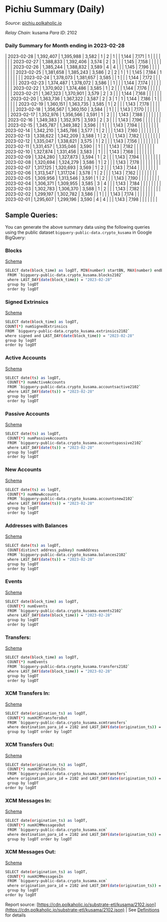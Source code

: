 # Pichiu Summary (Daily)

_Source_: [pichiu.polkaholic.io](https://pichiu.polkaholic.io)

*Relay Chain*: kusama
*Para ID*: 2102



### Daily Summary for Month ending in 2023-02-28


| 2023-02-28 | 1,392,407 | 1,395,988 | 3,582 | 1 | 2 | 1 |  | 1,144 | 7,171 | 1  |   |   |  |  |  |
| 2023-02-27 | 1,388,833 | 1,392,406 | 3,574 | 2 | 3 |  |  | 1,145 | 7,158 |   |   |   |  |  |  |
| 2023-02-26 | 1,385,244 | 1,388,832 | 3,589 | 4 | 4 |  |  | 1,145 | 7,196 |   |   |   |  |  |  |
| 2023-02-25 | 1,381,658 | 1,385,243 | 3,586 | 2 | 2 | 1 | 1 | 1,145 | 7,184 | 1  |   |   |  |  |  |
| 2023-02-24 | 1,378,073 | 1,381,657 | 3,585 |  | 1 |  |  | 1,144 | 7,172 |   |   |   |  |  |  |
| 2023-02-23 | 1,374,487 | 1,378,072 | 3,586 |  | 1 |  |  | 1,144 | 7,174 |   |   |   |  |  |  |
| 2023-02-22 | 1,370,902 | 1,374,486 | 3,585 | 1 | 2 |  |  | 1,144 | 7,176 |   |   |   |  |  |  |
| 2023-02-21 | 1,367,323 | 1,370,901 | 3,579 | 2 | 3 |  |  | 1,144 | 7,168 |   |   |   |  |  |  |
| 2023-02-20 | 1,363,736 | 1,367,322 | 3,587 | 2 | 3 | 1 | 1 | 1,144 | 7,186 | 1  |   |   |  |  |  |
| 2023-02-19 | 1,360,151 | 1,363,735 | 3,585 | 1 | 2 |  |  | 1,143 | 7,178 |   |   |   |  |  |  |
| 2023-02-18 | 1,356,567 | 1,360,150 | 3,584 |  | 1 |  |  | 1,143 | 7,170 |   |   |   |  |  |  |
| 2023-02-17 | 1,352,976 | 1,356,566 | 3,591 | 1 | 2 |  |  | 1,143 | 7,188 |   |   |   |  |  |  |
| 2023-02-16 | 1,349,383 | 1,352,975 | 3,593 | 2 | 3 |  |  | 1,143 | 7,196 |   |   |   |  |  |  |
| 2023-02-15 | 1,345,787 | 1,349,382 | 3,596 |  | 1 |  |  | 1,143 | 7,194 |   |   |   |  |  |  |
| 2023-02-14 | 1,342,210 | 1,345,786 | 3,577 | 1 | 2 |  |  | 1,143 | 7,160 |   |   |   |  |  |  |
| 2023-02-13 | 1,338,622 | 1,342,209 | 3,588 | 1 | 2 |  |  | 1,143 | 7,182 |   |   |   |  |  |  |
| 2023-02-12 | 1,335,047 | 1,338,621 | 3,575 | 1 | 2 |  |  | 1,143 | 7,156 |   |   |   |  |  |  |
| 2023-02-11 | 1,331,457 | 1,335,046 | 3,590 |  | 1 |  |  | 1,143 | 7,182 |   |   |   |  |  |  |
| 2023-02-10 | 1,327,874 | 1,331,456 | 3,583 |  | 1 |  |  | 1,143 | 7,168 |   |   |   |  |  |  |
| 2023-02-09 | 1,324,280 | 1,327,873 | 3,594 | 1 | 2 |  |  | 1,143 | 7,194 |   |   |   |  |  |  |
| 2023-02-08 | 1,320,694 | 1,324,279 | 3,586 | 1 | 2 |  |  | 1,143 | 7,178 |   |   |   |  |  |  |
| 2023-02-07 | 1,317,125 | 1,320,693 | 3,569 | 1 | 2 |  |  | 1,143 | 7,144 |   |   |   |  |  |  |
| 2023-02-06 | 1,313,547 | 1,317,124 | 3,578 | 1 | 2 |  |  | 1,143 | 7,162 |   |   |   |  |  |  |
| 2023-02-05 | 1,309,956 | 1,313,546 | 3,591 | 1 | 2 |  |  | 1,143 | 7,190 |   |   |   |  |  |  |
| 2023-02-04 | 1,306,371 | 1,309,955 | 3,585 | 3 | 4 |  |  | 1,143 | 7,184 |   |   |   |  |  |  |
| 2023-02-03 | 1,302,783 | 1,306,370 | 3,588 | 1 | 2 |  |  | 1,143 | 7,182 |   |   |   |  |  |  |
| 2023-02-02 | 1,299,197 | 1,302,782 | 3,586 |  | 1 |  |  | 1,143 | 7,174 |   |   |   |  |  |  |
| 2023-02-01 | 1,295,607 | 1,299,196 | 3,590 | 4 | 4 |  |  | 1,143 | 7,198 |   |   |   |  |  |  |

## Sample Queries:
You can generate the above summary data using the following queries using the public dataset `bigquery-public-data.crypto_kusama` in Google BigQuery:


### Blocks 

[Schema](https://github.com/colorfulnotion/substrate-etl/blob/main/schema/blocks.json)

```bash
SELECT date(block_time) as logDT, MIN(number) startBN, MAX(number) endBN, COUNT(*) numBlocks 
 FROM `bigquery-public-data.crypto_kusama.blocks2102`  
 where LAST_DAY(date(block_time)) = "2023-02-28" 
 group by logDT 
 order by logDT
```

### Signed Extrinsics 

[Schema](https://github.com/colorfulnotion/substrate-etl/blob/main/schema/extrinsics.json)

```bash
SELECT date(block_time) as logDT, 
COUNT(*) numSignedExtrinsics 
FROM `bigquery-public-data.crypto_kusama.extrinsics2102`  
where signed and LAST_DAY(date(block_time)) = "2023-02-28" 
group by logDT 
order by logDT
```

### Active Accounts 

[Schema](https://github.com/colorfulnotion/substrate-etl/blob/main/schema/accountsactive.json)

```bash
SELECT date(ts) as logDT, 
 COUNT(*) numActiveAccounts 
 FROM `bigquery-public-data.crypto_kusama.accountsactive2102` 
 where LAST_DAY(date(ts)) = "2023-02-28" 
 group by logDT 
 order by logDT
```

### Passive Accounts 

[Schema](https://github.com/colorfulnotion/substrate-etl/blob/main/schema/accountspassive.json)

```bash
SELECT date(ts) as logDT, 
 COUNT(*) numPassiveAccounts 
 FROM `bigquery-public-data.crypto_kusama.accountspassive2102` 
 where LAST_DAY(date(ts)) = "2023-02-28" 
 group by logDT 
 order by logDT
```

### New Accounts 

[Schema](https://github.com/colorfulnotion/substrate-etl/blob/main/schema/accountsnew.json)

```bash
SELECT date(ts) as logDT, 
 COUNT(*) numNewAccounts 
 FROM `bigquery-public-data.crypto_kusama.accountsnew2102` 
 where LAST_DAY(date(ts)) = "2023-02-28" 
 group by logDT
 order by logDT
```

### Addresses with Balances 

[Schema](https://github.com/colorfulnotion/substrate-etl/blob/main/schema/balances.json)

```bash
SELECT date(ts) as logDT,
 COUNT(distinct address_pubkey) numAddress 
 FROM `bigquery-public-data.crypto_kusama.balances2102` 
 where LAST_DAY(date(ts)) = "2023-02-28" 
 group by logDT 
 order by logDT
```

### Events 

[Schema](https://github.com/colorfulnotion/substrate-etl/blob/main/schema/events.json)

```bash
SELECT date(block_time) as logDT, 
 COUNT(*) numEvents 
 FROM `bigquery-public-data.crypto_kusama.events2102` 
 where LAST_DAY(date(block_time)) = "2023-02-28" 
 group by logDT 
 order by logDT
```

### Transfers:

[Schema](https://github.com/colorfulnotion/substrate-etl/blob/main/schema/transfers.json)

```bash
SELECT date(block_time) as logDT, 
 COUNT(*) numEvents 
 FROM `bigquery-public-data.crypto_kusama.transfers2102` 
 where LAST_DAY(date(block_time)) = "2023-02-28" 
 group by logDT 
 order by logDT
```

### XCM Transfers In: 

[Schema](https://github.com/colorfulnotion/substrate-etl/blob/main/schema/xcmtransfers.json)

```bash
SELECT date(origination_ts) as logDT, 
 COUNT(*) numXCMTransfersOut 
 FROM `bigquery-public-data.crypto_kusama.xcmtransfers` 
 where destination_para_id = 2102 and LAST_DAY(date(origination_ts)) = "2023-02-28" 
 group by logDT order by logDT
```

### XCM Transfers Out: 

[Schema](https://github.com/colorfulnotion/substrate-etl/blob/main/schema/xcmtransfers.json)

```bash
SELECT date(origination_ts) as logDT, 
 COUNT(*) numXCMTransfersIn 
 FROM `bigquery-public-data.crypto_kusama.xcmtransfers` 
 where origination_para_id = 2102 and LAST_DAY(date(origination_ts)) = "2023-02-28" 
 group by logDT 
order by logDT
```

### XCM Messages In: 

[Schema](https://github.com/colorfulnotion/substrate-etl/blob/main/schema/xcm.json)

```bash
SELECT date(origination_ts) as logDT, 
 COUNT(*) numXCMMessagesOut 
 FROM `bigquery-public-data.crypto_kusama.xcm` 
 where destination_para_id = 2102 and LAST_DAY(date(origination_ts)) = "2023-02-28" 
 group by logDT order by logDT
```

### XCM Messages Out: 

[Schema](https://github.com/colorfulnotion/substrate-etl/blob/main/schema/xcm.json)

```bash
SELECT date(origination_ts) as logDT, 
 COUNT(*) numXCMMessagesIn 
 FROM `bigquery-public-data.crypto_kusama.xcm` 
 where origination_para_id = 2102 and LAST_DAY(date(origination_ts)) = "2023-02-28" 
 group by logDT 
order by logDT
```


Report source: [https://cdn.polkaholic.io/substrate-etl/kusama/2102.json](https://cdn.polkaholic.io/substrate-etl/kusama/2102.json) | See [Definitions](/DEFINITIONS.md) for details
